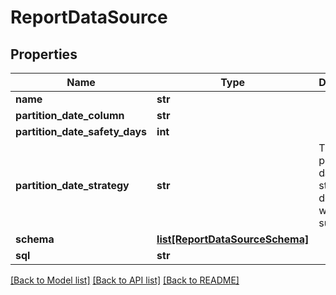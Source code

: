 # ReportDataSource

## Properties
Name | Type | Description | Notes
------------ | ------------- | ------------- | -------------
**name** | **str** |  | [optional] 
**partition_date_column** | **str** |  | [optional] 
**partition_date_safety_days** | **int** |  | [optional] 
**partition_date_strategy** | **str** | The partition date strategy, defaults to weekly sunday | [optional] 
**schema** | [**list[ReportDataSourceSchema]**](ReportDataSourceSchema.md) |  | [optional] 
**sql** | **str** |  | [optional] 

[[Back to Model list]](../README.md#documentation-for-models) [[Back to API list]](../README.md#documentation-for-api-endpoints) [[Back to README]](../README.md)


